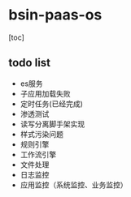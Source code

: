 # bsin-paas-os 
[toc]

## todo list

* es服务
* 子应用加载失败
* 定时任务(已经完成)
* 渗透测试
* 读写分离脚手架实现
* 样式污染问题
* 规则引擎
* 工作流引擎
* 文件处理
* 日志监控
* 应用监控（系统监控、业务监控）



